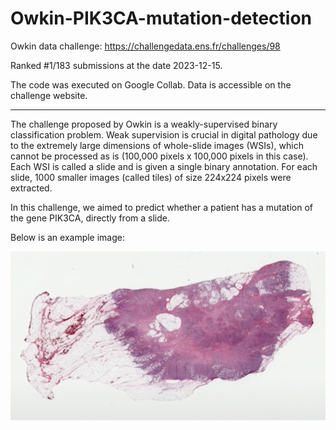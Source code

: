 # Owkin-PIK3CA-mutation-detection

Owkin data challenge: https://challengedata.ens.fr/challenges/98

Ranked #1/183 submissions at the date 2023-12-15.

The code was executed on Google Collab. Data is accessible on the challenge website.

----

The challenge proposed by Owkin is a weakly-supervised binary classification problem. Weak supervision is crucial in digital pathology due to the extremely large dimensions of whole-slide images (WSIs), which cannot be processed as is (100,000 pixels x 100,000 pixels in this case). Each WSI is called a slide and is given a single binary annotation. For each slide, 1000 smaller images (called tiles) of size 224x224 pixels were extracted. 

In this challenge, we aimed to predict whether a patient has a mutation of the gene PIK3CA, directly from a slide.

Below is an example image:

![](images/full_size.png)

